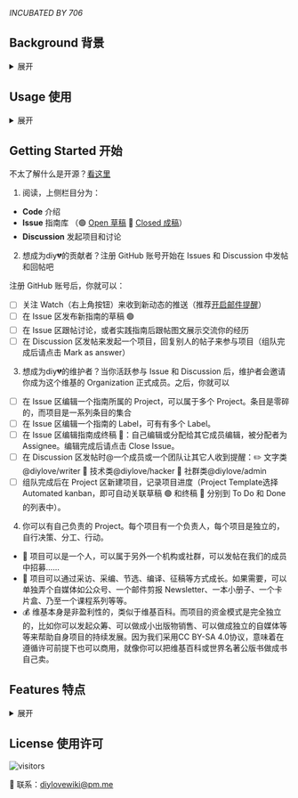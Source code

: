 *INCUBATED BY 706*

## Background 背景 

<details><summary>展开</summary>

"斯蒂格勒坚信，手上打磨什么工具，就会得到什么未来。未来是社会雕塑的结果，是我们的作品。这是人人真正的工作和作品 —— 发明工作，像艺术家那样做艺术品改造工作环境，进而改造社会。……阿伦特《人的条件》说：“现代人缺失的正是劳动的公共性。” 在公共性里，我才生产我自己，因而生产我要的社会。没得到这样劳动经验的人，是奴隶。" <sup>[1]</sup>
    
开源世界活跃，但是开源的初衷是为了每个人都普遍通过技术受益。开源世界依旧聚焦于让开发者受益，而不顾及全世界其它人是否能够受益。这是个问题。开发者知道，从安卓到服务器IT最底层常常都是开源软件，但是对于开发者之外的所有人、开发者之外的各种社区和社群，开源依旧距离遥远。开源地写底层软件是一项高尚的事业，但是这些东西没有直接连接到数据库、知识库、图书馆……<sup>[2]</sup>

结果是什么？所有人都用微信、抖音、滴滴、小红书等等，它们则都是黑箱作业的，我们的数据和内容、我们的生活隐私和思考表达，被权力和资本通过算法拥有、控制、变现——你的云盘上私人照片不知不觉被陌生人偷窥和分析、你写的一篇毫不敏感的豆瓣日记会莫名其妙地消失 **🗃️**、你在朋友圈发的文字你自己却不能下载存储 **🗃️**、你读到的公众号（除了服务号）文章被禁止使用对外超链接 🔗、你熬夜创作的成果发布出来为大资本无偿贡献优质内容 💰……比底层软件更直接地影响到每个人的生活的，在数据库层面。

理想的社会中，应有更多各种各样的数据库层面的开源项目，鼓励个人和社群拥有自己的数据和符合原初互联网精神的相互链接 🔗。以下维基也许会给我们带来启发：

**每个条目是一个社会议题，里面有丰富的相关学习资料**
- [云游 Co-Lib](https://www.notion.so/Co-Lib-1b8f05553a804b16bff149361cffe017)：“人人都能读懂社会议题，人人都为社会创新打call。”（由社会企业 “无奇不游” 发起）

**每个条目是一次实践项目的组队，内容是项目概况、需求、进度等** 
- [行动村](http://actionvillager.com/) “一个有教无类的行动学习平台，众包式地孵化社会性的社群、超级个体和解决方案”（由原心教育 Upbeing 发起）

**其它各种主题的维基**   
- [萌娘百科](http://zh.moegirl.org.cn/)：“万物皆可萌”
- [集智百科](https://wiki.swarma.org/)：“国内最早的研究人工智能、复杂系统的科学社区”
- [PublicLab](http://publiclab.org/)：开源DIY硬件工具和环保行动的维基社群
- [Local Wiki](https://www.notion.so/diylove/localwiki.org)：本地邻里和在地知识的英文维基，以城市和邻里为单位
- [Civic Tech Field Guide](https://civictech.guide/) 公民科技大黄页

---

[1]. 摘自基于陆兴华原文的《为什么工作有待发明？》，作者：serious：
[https://www.douban.com/note/761861211/](https://www.douban.com/note/761861211/)

[2]. 受启发于forem团队的wen z，感谢askender的修改建议：
[https://www.forem.com/future/](https://www.forem.com/future/)


    
</details>

## Usage 使用

<details><summary>展开</summary>
    
也许你是一名行为艺术家，展览和活动都是临时的，你的作品零碎地雪藏在几本展览册子里，但你相信你的作品不应只是摆在家里和美术馆的私人财产，你相信人人都是艺术家，从而决定以创作公用协议发布你的作品，以及因各种原因没有实施的方案（参考《要空间方案展——局部档案》）。除了发布在孤岛式的个人作品集网站和商业围墙花园如微信中，你还可以提交到这个维基。你的艺术作品像维基百科的条目一样成为宽广互联网和开源世界的一部分，产生许许多多意料之中和意想不到的跨领域的链接 🔗 ——一个作品像一条鱼被放生回河流，开始了自己的生命和生命的繁衍。原本你只做了一次的行为艺术，也许会被一个社工看到和学习，在远方一个社区空间中被一群儿童重演……

或者也许你是一名社区工作者，原本你的做过和想做的活动静静地躺在自己电脑文件夹里，无数在全国各地各种社区的实践者也都有无数经验和计划，这一切都分散四处。你决定贡献你发明的社区营造活动并署名，分门别类地整理存储在维基，你写的每一个diy指南都是你的一个署名作品，还可以加上你的公众号的二维码 🔗，让其它人有相似爱好的人关注到你或和你交流。你也可能在维基中发现原本自己想都想不到的活动，在自己的工作中应用……

除了你可以加入已有项目，也可以考虑发起新的独立项目，如diy你的工作（自由职业者指南）……

比如如果你在一个素食组织工作，你就可以发起一个diy素食行动指南项目，既可以用于机构本身工作，也可以开放给其它领域的人；

比如如果你在做博物馆儿童公共教育项目，你就可以把自己笔记里的案例和自己做过的活动集成一个独立项目，存入维基，之后还可以做成一个自媒体账号或纸质小册子；

比如如果你一直想摆摊儿，刷抖音时看到的几条教人摆摊的指南：卖玩具、卖唱等等，你就可以整理成一个diy摆摊项目；

比如如果你想尝试实验性写作（experimental writing），你可以使用相关标签的那几个指南，也可以顺藤摸瓜，找到更多写作实验的方法和成品，自然形成一个项目；

比如如果你很喜欢艺术家Guy Ben-Ner的作品，你觉得人人都可以成为那样的艺术家，你就可以通过编译相关资料做一个diy Guy Ben-Ner的项目，发起组队找人一起翻译，就像通过参加字幕组来一起学习英语；

比如如果你觉得全世界都应该做东北人，衣食住行方方面面都可以指南、都有民族志档案，那你可以做一个diy东北人的项目……

</details>

## Getting Started 开始

不太了解什么是开源？[看这里](https://github.com/diylove/wiki/issues/27)


1. 阅读，上侧栏目分为：
- **Code** 介绍 
- **Issue** 指南库 （🟢 [Open 草稿](https://github.com/diylove/wiki/issues?q=is%3Aissue+is%3Aopen) 🔴 [Closed 成稿](https://github.com/diylove/wiki/issues?q=is%3Aissue+is%3Aclosed)） 
- **Discussion** 发起项目和讨论

2. 想成为diy💔的贡献者？注册 GitHub 账号开始在 Issues 和 Discussion 中发帖和回帖吧

注册 GitHub 账号后，你就可以：
- [ ] 关注 Watch（右上角按钮）来收到新动态的推送（推荐[开启邮件提醒](https://github.com/settings/notifications)）
- [ ] 在 Issue 区发布新指南的草稿 🟢
- [ ] 在 Issue 区跟帖讨论，或者实践指南后跟帖图文展示交流你的经历
- [ ] 在 Discussion 区发帖来发起一个项目，回复别人的帖子来参与项目（组队完成后请点击 Mark as answer）

3. 想成为diy💔的维护者？当你活跃参与 Issue 和 Discussion 后，维护者会邀请你成为这个维基的 Organization 正式成员。之后，你就可以
- [ ] 在 Issue 区编辑一个指南所属的 Project，可以属于多个 Project。条目是零碎的，而项目是一系列条目的集合
- [ ] 在 Issue 区编辑一个指南的 Label，可有有多个 Label。
- [ ] 在 Issue 区编辑指南成终稿 🔴：自己编辑或分配给其它成员编辑，被分配者为 Assignee。编辑完成后请点击 Close Issue。
- [ ] 在 Discussion 区发帖时@一个成员或一个团队让其它人收到提醒：✏️ 文字类@diylove/writer 🔧 技术类@diylove/hacker 👬 社群类@diylove/admin
- [ ] 组队完成后在 Project 区新建项目，记录项目进度（Project Template选择Automated kanban，即可自动关联草稿 🟢 和终稿 🔴 分别到 To Do 和 Done 的列表中）。

4. 你可以有自己负责的 Project。每个项目有一个负责人，每个项目是独立的，自行决策、分工、行动。
- 👬 项目可以是一个人，可以属于另外一个机构或社群，可以发帖在我们的成员中招募……
- 🌱 项目可以通过采访、采编、节选、编译、征稿等方式成长。如果需要，可以单独弄个自媒体如公众号、一个邮件剪报 Newsletter、一本小册子、一个卡片盒、乃至一个课程系列等等。
- 💰 维基本身是非盈利性的，类似于维基百科。而项目的资金模式是完全独立的，比如你可以发起众筹、可以做成小出版物销售、可以做成独立的自媒体等等来帮助自身项目的持续发展。因为我们采用CC BY-SA 4.0协议，意味着在遵循许可前提下也可以商用，就像你可以把维基百科或世界名著公版书做成书自己卖。


## Features 特点

<details><summary>展开</summary>

### **🗃️ 档案**

**目标：** 不同于平均寿命只有几年、内部常有变化、内容频繁消失的各种国内大大小小互联网商业产品（还记得虾米吗？本月突然暂停公开分享功能的石墨？石墨会像“一起写”一样消失吗？微信公众号会变成人人网吗？），建立这个独立维基的目标是让我们自己的知识可以真正被我们自己拥有，被公共地拥有，从而更稳定长久地存在，比一个文档、一个APP产品、一个网站、一个机构、一个人更长久。

**目前的方案：**

1. 网络层面，数据存储在GitHub **🔗**，在全球多地的数据中心有多份副本。同时有另外两处独立非营利组织托管的定期手动存档：[Internet Archive](https://web.archive.org/web/*/https://github.com/diylove/wiki/issues/) **🔗** 和 [Software Heritage](https://archive.softwareheritage.org/browse/origin/?origin_url=https://github.com/diylove/wiki) **🔗**（加入了GitHub Archive Program，意味着几年后它会以五百年寿命的介质存储在北极……）。之后可能会考虑上区块链。
2. 本地层面，任何人都可以随时随地地
    - 下载整个维基
    - 持续同步整个维基最新版本到本地设备
    - 复制整个维基，创建属于自己的另一个维基，遵循许可协议即可自由修改和发布

### **🔗 内部链接**

1. 一个 Issue 是一个diy指南，不是一个名称或概念。
类似于WikiHow、《全球概览》里的diy指南。不同之处在于WikiHow和一般的指南主要由专家写的客观指南，比如如何清洁微波炉，但是这里是一个非客观、非专业、发散的的指南世界。
2. 一个 Issue 可以持续地编辑、生长、沉淀。
类似于维基百科和石墨文档，不同于微信公众号、朋友圈、推特等。
3. 一个 Issue 有多个 Label，大量使用标签形成网状体系，之间形成越来越多标签和链接。
类似于维基百科和数字花园，不是树状（如本地文件夹、一般网站、文档），不是时间轴（如微博、朋友圈、博客、博客、公众号）。
4. 语言：面向实践者、面向本领域之外的公众。
不是个人笔记，不是某学科和领域内部的理论论争。

### **🔗 外部链接**

通过大量的外部链接URL，帮助因中文互联网生态现状而相对孤立的、边缘的、不被看到的独立原创者的网站、自媒体账号、书籍、项目、机构获得更多跨领域的关注和交流。

参考Pinterest，把不同独立的小站点的图片引用并集结成合集（board），点击图片可以进入到原站点阅读全文。

</details>

## License 使用许可

![visitors](https://visitor-badge.glitch.me/badge?page_id=diylove.wiki) 

📧 联系：diylovewiki@pm.me
